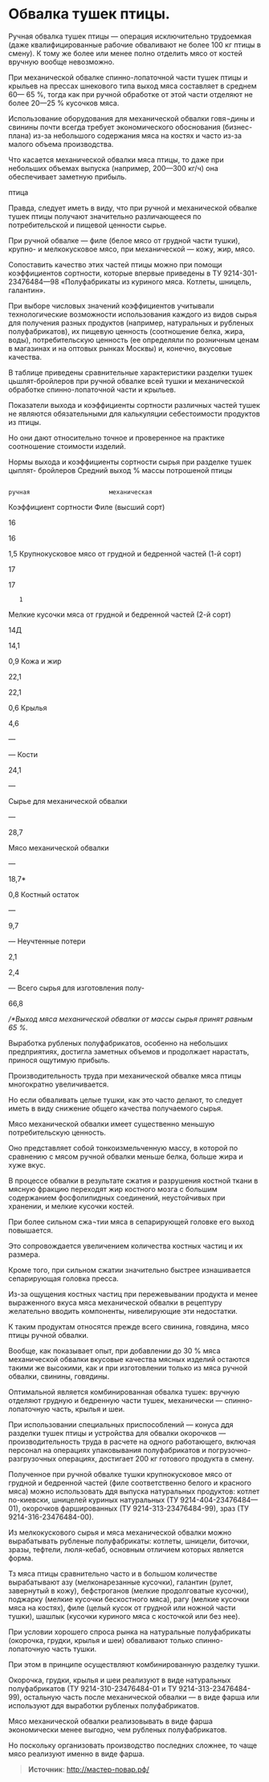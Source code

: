 # Обвалка тушек птицы.

Ручная обвалка тушек птицы — операция исключительно трудоемкая (даже квалифицированные рабочие обваливают не более 100 кг птицы в смену). 
К тому же более или менее полно отделить мясо от костей вручную вообще невозможно. 

При механической обвалке спинно-лопаточной части тушек птицы и крыльев на прессах шнекового типа выход мяса составляет в среднем 60— 65 %, тогда как при ручной обработке от этой части отделяют не более 20—25 % кусочков мяса.

Использование оборудования для механической обвалки говя¬дины и свинины почти всегда требует экономического обоснования (бизнес-плана) из-за небольшого содержания мяса на костях и часто из-за малого объема производства.

Что касается механической обвалки мяса птицы, то даже при небольших объемах выпуска (например, 200—300 кг/ч) она обеспечивает заметную прибыль.

птица

Правда, следует иметь в виду, что при ручной и механической обвалке тушек птицы получают значительно различающееся по потребительской и пищевой ценности сырье.

При ручной обвалке — филе (белое мясо от грудной части тушки), крупно- и мелкокусковое мясо, при механической — кожу, жир, мясо.

Сопоставить качество этих частей птицы можно при помощи коэффициентов сортности, которые впервые приведены в ТУ 9214-301- 23476484—98 «Полуфабрикаты из куриного мяса. Котлеты, шницель, галантин».

При выборе числовых значений коэффициентов учитывали технологические возможности использования каждого из видов сырья для получения разных продуктов (например, натуральных и рубленых полуфабрикатов), их пищевую ценность (соотношение белка, жира, воды), потребительскую ценность (ее определяли по розничным ценам в магазинах и на оптовых рынках Москвы) и, конечно, вкусовые качества.

В таблице приведены сравнительные характеристики разделки тушек цьшлят-бройлеров при ручной обвалке всей тушки и механической обработке спинно-лопаточной части и крыльев.

Показатели выхода и коэффициенты сортности различных частей тушек не являются обязательными для калькуляции себестоимости продуктов из птицы.

Но они дают относительно точное и проверенное на практике соотношение стоимости изделий.

 Нормы выхода и коэффициенты сортности сырья при разделке тушек цыплят- бройлеров
Средний выход % массы потрошеной птицы
 
 
 
                                                                                    ручная                      механическая
	



Коэффициент
сортности
Филе (высший сорт)
	
16
	
16
	
1,5
Крупнокусковое мясо от грудной и бедренной частей (1-й сорт)
	
17
	
17
	
       1
Мелкие кусочки мяса от грудной и бедренной частей (2-й сорт)
	
14Д
	
14,1
	
0,9
Кожа и жир
	
22,1
	
22,1
	
0,6
Крылья
	
4,6
	
—
	
—
Кости
	
24,1
	
—
	
 
Сырье для механической обвалки
	
—
	
28,7
	
 
Мясо механической обвалки
	
—
	
18,7*
	
0,8
Костный остаток
	
—
	
9,7
	
—
Неучтенные потери
	
2,1
	
2,4
	
—
Всего сырья для изготовления полу-
	
66,8
	

_/*Выход мяса механической обвалки от массы сырья принят равным 65 %._

Выработка рубленых полуфабрикатов, особенно на небольших предприятиях, достигла заметных объемов и продолжает нарастать, принося ощутимую прибыль.

Производительность труда при механической обвалке мяса птицы многократно увеличивается.

Но если обваливать целые тушки, как это часто делают, то следует иметь в виду снижение общего качества получаемого сырья.

Мясо механической обвалки имеет существенно меньшую потребительскую ценность.

Оно представляет собой тонкоизмельченную массу, в которой по сравнению с мясом ручной обвалки меньше белка, больше жира и хуже вкус.

В процессе обвалки в результате сжатия и разрушения костной ткани в мясную фракцию переходят жир костного мозга с большим содержанием фосфолипидных соединений, неустойчивых при хранении, и мелкие кусочки костей.

При более сильном сжа¬тии мяса в сепарирующей головке его выход повышается.

Это сопровождается увеличением количества костных частиц и их размера.

Кроме того, при сильном сжатии значительно быстрее изнашивается сепарирующая головка пресса.

Из-за ощущения костных частиц при пережевывании продукта и менее выраженного вкуса мяса механической обвалки в рецептуру желательно вводить компоненты, нивелирующие эти недостатки.

К таким продуктам относятся прежде всего свинина, говядина, мясо птицы ручной обвалки.

Вообще, как показывает опыт, при добавлении до 30 % мяса механической обвалки вкусовые качества мясных изделий остаются такими же высокими, как и при изготовлении только из мяса ручной обвалки, свинины, говядины.

Оптимальной является комбинированная обвалка тушек: вручную отделяют грудную и бедренную части тушек, механически — спинно-лопаточную часть, крылья и шеи.

При использовании специальных приспособлений — конуса ддя разделки тушек птицы и устройства для обвалки окорочков — производительность труда в расчете на одного работающего, включая персонал на операциях упаковывания полуфабрикатов и погрузочно-разгрузочных операциях, достигает 200 кг готового продукта в смену.

Полученное при ручной обвалке тушки крупнокусковое мясо от грудной и бедренной частей (филе соответственно белого и красного мяса) можно использовать ддя выпуска натуральных продуктов: котлет по-киевски, шницелей куриных натуральных (ТУ 9214-404-23476484—01), окорочков фаршированных (ТУ 9214-313-23476484-99), зраз (ТУ 9214-316-23476484-00).

Из мелкокускового сырья и мяса механической обвалки можно вырабатывать рубленые полуфабрикаты: котлеты, шницели, биточки, зразы, тефтели, люля-кебаб, основным отличием которых является форма.

Тз мяса птицы сравнительно часто и в большом количестве вырабатывают азу (мелконарезанные кусочки), галантин (рулет, завернутый в кожу), бефстроганов (мелкие продолговатые кусочки), поджарку (мелкие кусочки бескостного мяса), рагу (мелкие кусочки мяса на костях), филе (целый кусок от грудной или ножной части тушки), шашлык (кусочки куриного мяса с косточкой или без нее).

При условии хорошего спроса рынка на натуральные полуфабрикаты (окорочка, грудки, крылья и шеи) обваливают только спинно-лопаточную часть тушки.

При этом в принципе осуществляют комбинированную разделку тушки.

Окорочка, грудки, крылья и шеи реализуют в виде натуральных полуфабрикатов (ТУ 9214-310-23476484-01 и ТУ 9214-313-23476484-99), остальную часть после механической обвалки — в виде фарша или используют ддя выработки рубленых полуфабрикатов.

Мясо механической обвалки реализовывать в виде фарша экономически менее выгодно, чем рубленых полуфабрикатов.

Но поскольку организовать производство последних сложнее, то чаще мясо реализуют именно в виде фарша.

> **Источник**: http://мастер-повар.рф/
